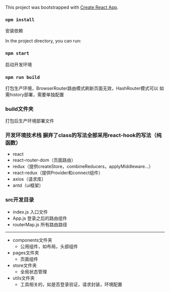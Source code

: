 This project was bootstrapped with [Create React App](https://github.com/facebook/create-react-app).

### `npm install`
安装依赖

In the project directory, you can run:
### `npm start`
启动开发环境

### `npm run build`
打包生产环境，BrowserRouter路由模式刷新页面无效，HashRouter模式可以
如需history部署，需要单独配置

### build文件夹
打包后生产环境部署文件

### 开发环境技术栈 摒弃了class的写法全部采用react-hook的写法（纯函数）

- react 
- react-router-dom（页面路由）
- redux（提供createStore，combineReducers，applyMiddleware...）
- react-redux（提供Provider和connect组件）
- axios（请求库）
- antd（ui框架）


### src开发目录

- index.js 入口文件
- App.js 登录之后的路由组件
- routerMap.js 所有路由路径
---

+ components文件夹
    + 公用组件，如布局，头部组件
+ pages文件夹
    + 页面组件
+ store文件夹
    + 全局状态管理
+ utils文件夹
    + 工具相关的，如是否登录验证，请求封装，环境配置

